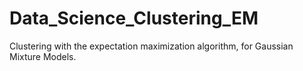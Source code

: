 # Data_Science_Clustering_EM
Clustering with the expectation maximization algorithm, for Gaussian Mixture Models.
